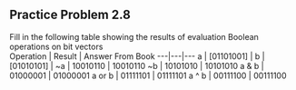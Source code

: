 ## Practice Problem 2.8
Fill in the following table showing the results of evaluation Boolean operations on bit vectors  
Operation | Result | Answer From Book
---|---|---
a | [01101001] | 
b | [01010101] |
~a | 10010110 | 10010110
~b | 10101010 | 10101010
a & b | 01000001 | 01000001
a or b | 01111101 | 01111101
a ^ b | 00111100 | 00111100